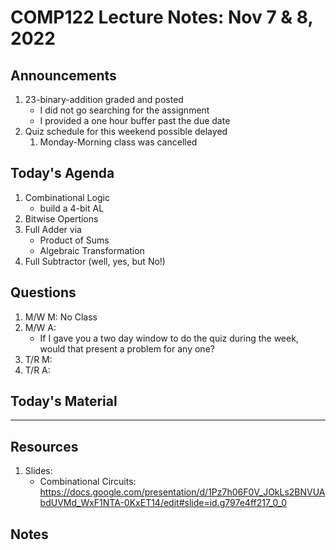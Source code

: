 # COMP122 Lecture Notes: Nov 7 & 8, 2022

## Announcements
   1. 23-binary-addition graded and posted
      - I did not go searching for the assignment
      - I provided a one hour buffer past the due date
   1. Quiz schedule for this weekend possible delayed
      1. Monday-Morning class was cancelled

## Today's Agenda
   1. Combinational Logic
      - build a 4-bit AL
   1. Bitwise Opertions
   1. Full Adder via 
      - Product of Sums
      - Algebraic Transformation 
   1. Full Subtractor (well, yes, but No!)

## Questions
   1. M/W M: No Class
   1. M/W A:
      - If I gave you a two day window to do the quiz during the week, would that present a problem for any one?
   1. T/R M: 
   1. T/R A:


## Today's Material



---
## Resources
   1. Slides:
      * Combinational Circuits: https://docs.google.com/presentation/d/1Pz7h06F0V_JOkLs2BNVUAbdUVMd_WxF1NTA-0KxET14/edit#slide=id.g797e4ff217_0_0



## Notes
